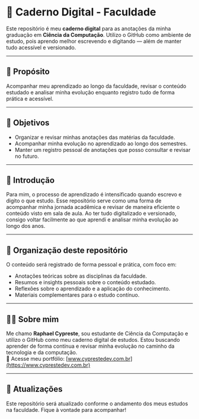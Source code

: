 
# 📝 Caderno Digital - Faculdade

Este repositório é meu **caderno digital** para as anotações da minha graduação em **Ciência da Computação**. Utilizo o GitHub como ambiente de estudo, pois aprendo melhor escrevendo e digitando — além de manter tudo acessível e versionado.

---

## 🎯 Propósito

Acompanhar meu aprendizado ao longo da faculdade, revisar o conteúdo estudado e analisar minha evolução enquanto registro tudo de forma prática e acessível.

---

## 📌 Objetivos

- Organizar e revisar minhas anotações das matérias da faculdade.
- Acompanhar minha evolução no aprendizado ao longo dos semestres.
- Manter um registro pessoal de anotações que posso consultar e revisar no futuro.

---

## 🧾 Introdução

Para mim, o processo de aprendizado é intensificado quando escrevo e digito o que estudo. Esse repositório serve como uma forma de acompanhar minha jornada acadêmica e revisar de maneira eficiente o conteúdo visto em sala de aula. Ao ter tudo digitalizado e versionado, consigo voltar facilmente ao que aprendi e analisar minha evolução ao longo dos anos.

---

## 📘 Organização deste repositório

O conteúdo será registrado de forma pessoal e prática, com foco em:

- Anotações teóricas sobre as disciplinas da faculdade.
- Resumos e insights pessoais sobre o conteúdo estudado.
- Reflexões sobre o aprendizado e a aplicação do conhecimento.
- Materiais complementares para o estudo contínuo.

---

## 🧑‍💻 Sobre mim

Me chamo **Raphael Cypreste**, sou estudante de Ciência da Computação e utilizo o GitHub como meu caderno digital de estudos. Estou buscando aprender de forma contínua e revisar minha evolução no caminho da tecnologia e da computação.  
📎 Acesse meu portfólio: [www.cyprestedev.com.br](https://www.cyprestedev.com.br)

---

## 📅 Atualizações

Este repositório será atualizado conforme o andamento dos meus estudos na faculdade. Fique à vontade para acompanhar!
